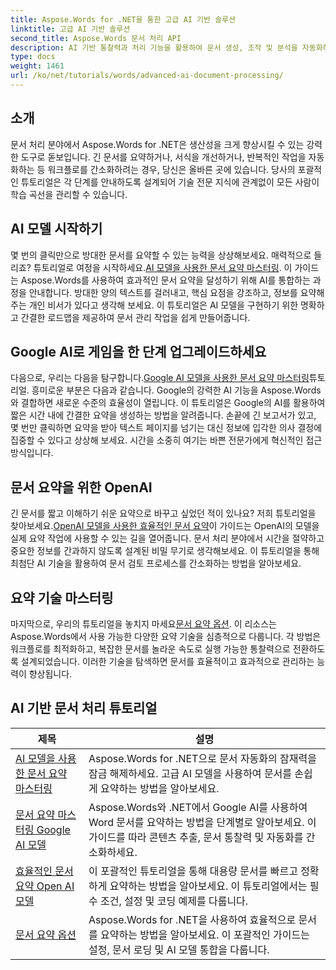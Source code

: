 ```yaml
---
title: Aspose.Words for .NET을 통한 고급 AI 기반 솔루션
linktitle: 고급 AI 기반 솔루션
second_title: Aspose.Words 문서 처리 API
description: AI 기반 통찰력과 처리 기능을 활용하여 문서 생성, 조작 및 분석을 자동화하는 단계별 방법을 알아보세요.
type: docs
weight: 1461
url: /ko/net/tutorials/words/advanced-ai-document-processing/
---
```

## 소개

문서 처리 분야에서 Aspose.Words for .NET은 생산성을 크게 향상시킬 수 있는 강력한 도구로 돋보입니다. 긴 문서를 요약하거나, 서식을 개선하거나, 반복적인 작업을 자동화하는 등 워크플로를 간소화하려는 경우, 당신은 올바른 곳에 있습니다. 당사의 포괄적인 튜토리얼은 각 단계를 안내하도록 설계되어 기술 전문 지식에 관계없이 모든 사람이 학습 곡선을 관리할 수 있습니다.

## AI 모델 시작하기

몇 번의 클릭만으로 방대한 문서를 요약할 수 있는 능력을 상상해보세요. 매력적으로 들리죠? 튜토리얼로 여정을 시작하세요.[AI 모델을 사용한 문서 요약 마스터링](./mastering-document-summarization-ai-model/). 이 가이드는 Aspose.Words를 사용하여 효과적인 문서 요약을 달성하기 위해 AI를 통합하는 과정을 안내합니다. 방대한 양의 텍스트를 걸러내고, 핵심 요점을 강조하고, 정보를 요약해 주는 개인 비서가 있다고 생각해 보세요. 이 튜토리얼은 AI 모델을 구현하기 위한 명확하고 간결한 로드맵을 제공하여 문서 관리 작업을 쉽게 만들어줍니다.

## Google AI로 게임을 한 단계 업그레이드하세요

 다음으로, 우리는 다음을 탐구합니다.[Google AI 모델을 사용한 문서 요약 마스터링](./mastering-document-summarization-google-ai-model/)튜토리얼. 흥미로운 부분은 다음과 같습니다. Google의 강력한 AI 기능을 Aspose.Words와 결합하면 새로운 수준의 효율성이 열립니다. 이 튜토리얼은 Google의 AI를 활용하여 짧은 시간 내에 간결한 요약을 생성하는 방법을 알려줍니다. 손끝에 긴 보고서가 있고, 몇 번만 클릭하면 요약을 받아 텍스트 페이지를 넘기는 대신 정보에 입각한 의사 결정에 집중할 수 있다고 상상해 보세요. 시간을 소중히 여기는 바쁜 전문가에게 혁신적인 접근 방식입니다.

## 문서 요약을 위한 OpenAI

 긴 문서를 짧고 이해하기 쉬운 요약으로 바꾸고 싶었던 적이 있나요? 저희 튜토리얼을 찾아보세요.[OpenAI 모델을 사용한 효율적인 문서 요약](./efficient-document-summarization-openai-model/)이 가이드는 OpenAI의 모델을 실제 요약 작업에 사용할 수 있는 길을 열어줍니다. 문서 처리 분야에서 시간을 절약하고 중요한 정보를 간과하지 않도록 설계된 비밀 무기로 생각해보세요. 이 튜토리얼을 통해 최첨단 AI 기술을 활용하여 문서 검토 프로세스를 간소화하는 방법을 알아보세요.

## 요약 기술 마스터링

 마지막으로, 우리의 튜토리얼을 놓치지 마세요[문서 요약 옵션](./summarize-documents-options/). 이 리소스는 Aspose.Words에서 사용 가능한 다양한 요약 기술을 심층적으로 다룹니다. 각 방법은 워크플로를 최적화하고, 복잡한 문서를 놀라운 속도로 실행 가능한 통찰력으로 전환하도록 설계되었습니다. 이러한 기술을 탐색하면 문서를 효율적이고 효과적으로 관리하는 능력이 향상됩니다.

 ## AI 기반 문서 처리 튜토리얼
| 제목 | 설명 |
| --- | --- |
| [AI 모델을 사용한 문서 요약 마스터링](./mastering-document-summarization-ai-model/) | Aspose.Words for .NET으로 문서 자동화의 잠재력을 잠금 해제하세요. 고급 AI 모델을 사용하여 문서를 손쉽게 요약하는 방법을 알아보세요. |
| [문서 요약 마스터링 Google AI 모델](./mastering-document-summarization-google-ai-model/) | Aspose.Words와 .NET에서 Google AI를 사용하여 Word 문서를 요약하는 방법을 단계별로 알아보세요. 이 가이드를 따라 콘텐츠 추출, 문서 통찰력 및 자동화를 간소화하세요. |
| [효율적인 문서 요약 Open AI 모델](./efficient-document-summarization-openai-model/) | 이 포괄적인 튜토리얼을 통해 대용량 문서를 빠르고 정확하게 요약하는 방법을 알아보세요. 이 튜토리얼에서는 필수 조건, 설정 및 코딩 예제를 다룹니다. |
| [문서 요약 옵션](./summarize-documents-options/) | Aspose.Words for .NET을 사용하여 효율적으로 문서를 요약하는 방법을 알아보세요. 이 포괄적인 가이드는 설정, 문서 로딩 및 AI 모델 통합을 다룹니다. |